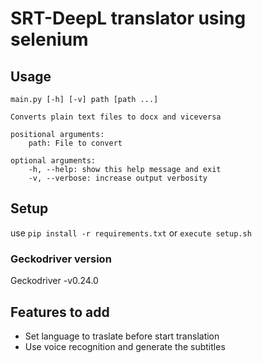# SRT-DeepL translator using selenium

## Usage
```
main.py [-h] [-v] path [path ...]

Converts plain text files to docx and viceversa

positional arguments:
    path: File to convert

optional arguments:
    -h, --help: show this help message and exit
    -v, --verbose: increase output verbosity
```

## Setup
use ```pip install -r requirements.txt``` or ```execute setup.sh```

### Geckodriver version

Geckodriver -v0.24.0

## Features to add
- Set language to traslate before start translation
- Use voice recognition and generate the subtitles
